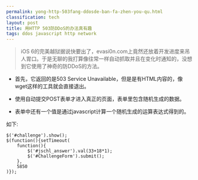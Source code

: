```yaml
---
permalink: yong-http-503fang-ddosde-ban-fa-zhen-you-qu.html
classification: tech
layout: post
title: 用HTTP 503防DDoS的办法真有趣
tags: ddos javascript http network
---
```


> iOS 6的完美越狱据说快要出了，evasi0n.com上竟然还放着开发进度来吊人胃口。于是无聊的我打算像往常一样自动抓取并且在变化时通知的，没想到它使用了神奇的防DDoS的方法。

- 首先，它返回的是503 Service Unavailable，但是是有HTML内容的，像wget这样的工具就会直接退出。

- 使用自动提交POST表单才进入真正的页面，表单里包含随机生成的数据。

- 表单中还有一个值是通过javascript计算一个随机生成的运算表达式得到的。

如下:

```
$('#challenge').show();
$(function(){setTimeout(
    function(){
        $('#jschl_answer').val(33+18*1);
        $('#ChallengeForm').submit();
    },
    5850
)});


```
